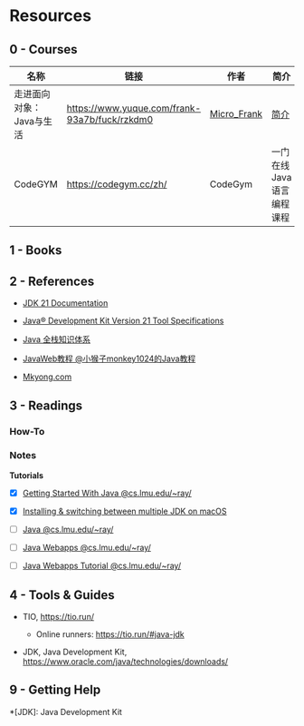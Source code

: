 # Resources

## 0 - Courses

| 名称                     | 链接                                            | 作者                                             | 简介                                                  |
| ------------------------ | ----------------------------------------------- | ------------------------------------------------ | ----------------------------------------------------- |
| 走进面向对象：Java与生活 | <https://www.yuque.com/frank-93a7b/fuck/rzkdm0> | [Micro_Frank](https://www.yuque.com/frank-93a7b) | [简介](https://www.yuque.com/frank-93a7b/fuck/fh6tg8) |
| CodeGYM                  | <https://codegym.cc/zh/>                        | CodeGym                                          | 一门在线 Java 语言编程课程                            |

## 1 - Books

## 2 - References

-   [JDK 21 Documentation](https://docs.oracle.com/en/java/javase/21/index.html)
-   [Java® Development Kit Version 21 Tool Specifications](https://docs.oracle.com/en/java/javase/21/docs/specs/man/index.html)

-   [Java 全栈知识体系](https://pdai.tech/)
-   [JavaWeb教程 @小猴子monkey1024的Java教程](http://www.monkey1024.com/javawebroute)
-   [Mkyong.com](https://mkyong.com/)

## 3 - Readings

### How-To

### Notes

**Tutorials**

-   [x] [Getting Started With Java @cs.lmu.edu/~ray/](https://cs.lmu.edu/~ray/notes/javagettingstarted/)

-   [x] [Installing & switching between multiple JDK on macOS](https://medium.com/@manvendrapsingh/installing-many-jdk-versions-on-macos-dfc177bc8c2b)

-   [ ] [Java @cs.lmu.edu/~ray/](https://cs.lmu.edu/~ray/notes/introjava/)
-   [ ] [Java Webapps @cs.lmu.edu/~ray/](https://cs.lmu.edu/~ray/notes/javawebapps/)
-   [ ] [Java Webapps Tutorial @cs.lmu.edu/~ray/](https://cs.lmu.edu/~ray/notes/jw/)

## 4 - Tools & Guides

-   TIO, <https://tio.run/>
    -   Online runners: <https://tio.run/#java-jdk>

-   JDK, Java Development Kit, https://www.oracle.com/java/technologies/downloads/

## 9 - Getting Help

*[JDK]: Java Development Kit

